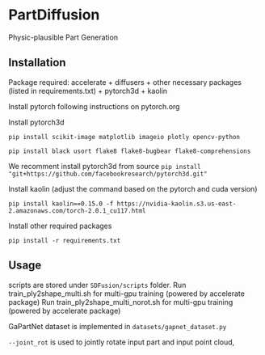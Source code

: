 # PartDiffusion
Physic-plausible Part Generation

## Installation
Package required: accelerate + diffusers + other necessary packages (listed in requirements.txt) + pytorch3d + kaolin

Install pytorch following instructions on pytorch.org

Install pytorch3d

```pip install scikit-image matplotlib imageio plotly opencv-python```

```pip install black usort flake8 flake8-bugbear flake8-comprehensions```

We recomment install pytorch3d from source
```pip install "git+https://github.com/facebookresearch/pytorch3d.git"```

Install kaolin (adjust the command based on the pytorch and cuda version)

```pip install kaolin==0.15.0 -f https://nvidia-kaolin.s3.us-east-2.amazonaws.com/torch-2.0.1_cu117.html``` 

Install other required packages

```pip install -r requirements.txt```


## Usage

scripts are stored under `SDFusion/scripts` folder.
Run train_ply2shape_multi.sh for multi-gpu training (powered by accelerate package)
Run train_ply2shape_multi_norot.sh for multi-gpu training (powered by accelerate package)

GaPartNet dataset is implemented in `datasets/gapnet_dataset.py`

`--joint_rot` is used to jointly rotate input part and input point cloud, 
